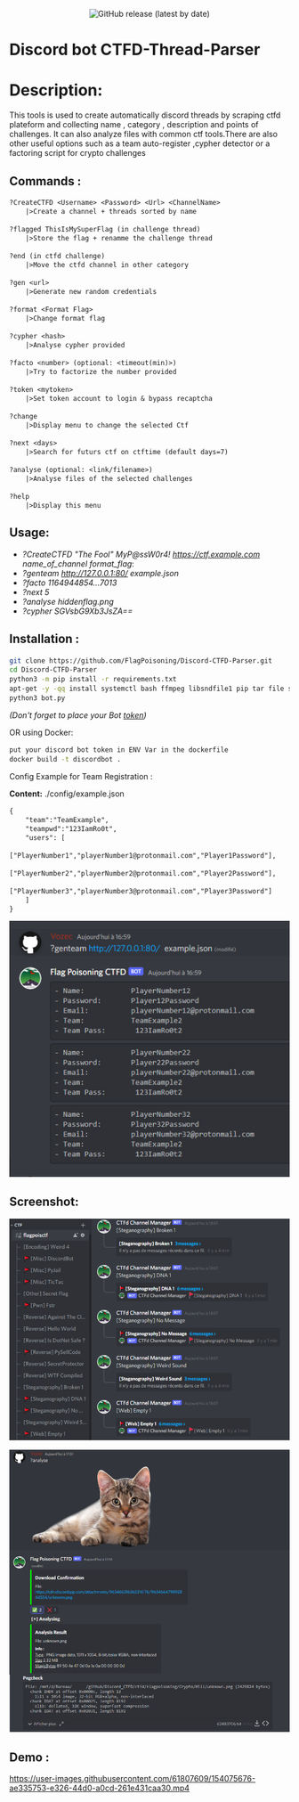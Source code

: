 <p align="center">
  <img alt="GitHub release (latest by date)" src="https://img.shields.io/badge/Version-3.0-blue.svg">
</p>

# Discord bot CTFD-Thread-Parser

# Description:

This tools is used to create automatically discord threads by scraping ctfd plateform and collecting name , category , description and points of challenges.
It can also analyze files with common ctf tools.There are also other useful options such as a team auto-register ,cypher detector or a factoring script for crypto challenges

## Commands :
```
?CreateCTFD <Username> <Password> <Url> <ChannelName>
	|>Create a channel + threads sorted by name

?flagged ThisIsMySuperFlag (in challenge thread)
	|>Store the flag + renamme the challenge thread

?end (in ctfd challenge)
	|>Move the ctfd channel in other category

?gen <url>
	|>Generate new random credentials

?format <Format Flag>
	|>Change format flag

?cypher <hash>
	|>Analyse cypher provided

?facto <number> (optional: <timeout(min)>)
	|>Try to factorize the number provided

?token <mytoken>
	|>Set token account to login & bypass recaptcha

?change
	|>Display menu to change the selected Ctf

?next <days>
	|>Search for futurs ctf on ctftime (default days=7)

?analyse (optional: <link/filename>)
	|>Analyse files of the selected challenges

?help
	|>Display this menu
```

## Usage:
- *?CreateCTFD "The Fool" MyP@ssW0r4!  https://ctf.example.com name_of_channel format_flag*:
- *?genteam http://127.0.0.1:80/  example.json*
- *?facto 1164944854...7013*
- *?next 5*
- *?analyse hiddenflag.png*
- *?cypher SGVsbG9Xb3JsZA==*


## Installation :

```bash
git clone https://github.com/FlagPoisoning/Discord-CTFD-Parser.git
cd Discord-CTFD-Parser
python3 -m pip install -r requirements.txt
apt-get -y -qq install systemctl bash ffmpeg libsndfile1 pip tar file sox nano git unzip sudo wget curl zip gzip ssldump exiftool pngcheck binwalk rubygems ssh stegsnow sox tshark chaosreader strace ltrace checksec  binutils-multiarch;
python3 bot.py
```
*(Don't forget to place your Bot [token](https://discord.com/developers/applications))*

OR using Docker:
```bash
put your discord bot token in ENV Var in the dockerfile
docker build -t discordbot .
```

Config Example for Team Registration :

__Content:__  ./config/example.json
```
{
    "team":"TeamExample",
    "teampwd":"123IamRo0t",
    "users": [
        ["PlayerNumber1","playerNumber1@protonmail.com","Player1Password"],
        ["PlayerNumber2","playerNumber2@protonmail.com","Player2Password"],
        ["PlayerNumber3","playerNumber3@protonmail.com","Player3Password"]
    ]
}
```
![Alltext](./github/screenshot2.png)


## Screenshot:
![Alltext](./github/screenshot.png)

![Alltext](./github/screenshot4.png)


## Demo :
https://user-images.githubusercontent.com/61807609/154075676-ae335753-e326-44d0-a0cd-261e431caa30.mp4
